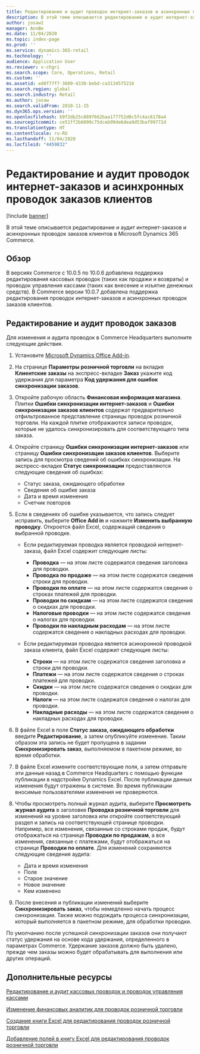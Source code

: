 ```yaml
---
title: Редактирование и аудит проводок интернет-заказов и асинхронных проводок заказов клиентов
description: В этой теме описывается редактирование и аудит интернет-заказов и асинхронных проводок заказов клиентов в Microsoft Dynamics 365 Commerce.
author: josaw1
manager: AnnBe
ms.date: 11/04/2020
ms.topic: index-page
ms.prod: ''
ms.service: dynamics-365-retail
ms.technology: ''
audience: Application User
ms.reviewer: v-chgri
ms.search.scope: Core, Operations, Retail
ms.custom: ''
ms.assetid: ed0f77f7-3609-4330-bebd-ca3134575216
ms.search.region: global
ms.search.industry: Retail
ms.author: josaw
ms.search.validFrom: 2018-11-15
ms.dyn365.ops.version: ''
ms.openlocfilehash: b9f2db25c8897662baa177752d0c5fc4ac6178a4
ms.sourcegitcommit: ce51ff2b6099c75dceb99de6dea9d53baf99772d
ms.translationtype: HT
ms.contentlocale: ru-RU
ms.lasthandoff: 11/04/2020
ms.locfileid: "4459832"
---
```

# <a name="edit-and-audit-online-order-and-asynchronous-customer-order-transactions"></a>Редактирование и аудит проводок интернет-заказов и асинхронных проводок заказов клиентов

[!include [banner](../includes/banner.md)]

В этой теме описывается редактирование и аудит интернет-заказов и асинхронных проводок заказов клиентов в Microsoft Dynamics 365 Commerce.

## <a name="overview"></a>Обзор

В версиях Commerce с 10.0.5 по 10.0.6 добавлена поддержка редактирования кассовых проводок (таких как продажи и возвраты) и проводок управления кассами (таких как внесение и изъятие денежных средств). В Commerce версии 10.0.7 добавлена поддержка редактирования проводок интернет-заказов и асинхронных проводок заказов клиентов.

## <a name="edit-and-audit-order-transactions"></a>Редактирование и аудит проводок заказов

Для изменения и аудита проводок в Commerce Headquarters выполните следующие действия.

1. Установите [Microsoft Dynamics Office Add-in](https://appsource.microsoft.com/product/office/WA104379629?tab=Overview).
1. На странице **Параметры розничной торговли** на вкладке **Клиентские заказы** на экспресс-вкладке **Заказ** укажите код удержания для параметра **Код удержания для ошибок синхронизации заказов**.
1. Откройте рабочую область **Финансовая информация магазина**. Плитки **Ошибки синхронизации интернет-заказов** и **Ошибки синхронизации заказов клиентов** содержат предварительно отфильтрованное представление страницы проводок розничной торговли. На каждой плитке отображаются записи проводок, которые не удалось синхронизировать для соответствующего типа заказа.
1. Откройте страницу **Ошибки синхронизации интернет-заказов** или страницу **Ошибки синхронизации заказов клиентов**. Выберите запись для просмотра сведений об ошибках синхронизации. На экспресс-вкладке **Статус синхронизации** предоставляются следующие сведения об ошибках:

    - Статус заказа, ожидающего обработки
    - Сведения об ошибке заказа
    - Дата и время изменения
    - Счетчик повторов

1. Если в сведениях об ошибке указывается, что запись следует исправить, выберите **Office Add in** и нажмите **Изменить выбранную проводку**. Откроется файл Excel, содержащий сведения о выбранной проводке.

    - Если редактируемая проводка является проводкой интернет-заказа, файл Excel содержит следующие листы:

        - **Проводка** — на этом листе содержатся сведения заголовка для проводки.
        - **Проводка по продаже** — на этом листе содержатся сведения строки для проводки.
        - **Проводки по оплате** — на этом листе содержатся сведения о строках платежей для проводки.
        - **Проводки по скидкам** — на этом листе содержатся сведения о скидках для проводки.
        - **Налоговые проводки** — на этом листе содержатся сведения о налогах для проводки.
        - **Проводки по накладным расходам** — на этом листе содержатся сведения о накладных расходах для проводки.

    - Если редактируемая проводка является асинхронной проводкой заказа клиента, файл Excel содержит следующие листы:

        - **Строки** — на этом листе содержатся сведения заголовка и строки для проводки.
        - **Платежи** — на этом листе содержатся сведения о строках платежей для проводки.
        - **Скидки** — на этом листе содержатся сведения о скидках для проводки.
        - **Налоги** — на этом листе содержатся сведения о налогах для проводки.
        - **Накладные расходы** — на этом листе содержатся сведения о накладных расходах для проводки.

1. В файле Excel в поле **Статус заказа, ожидающего обработки** введите **Редактирование**, а затем опубликуйте изменение. Таким образом эта запись не будет пропущена в задании **Синхронизировать заказ**, выполняемом в пакетном режиме, во время обработки.
1. В файле Excel измените соответствующие поля, а затем отправьте эти данные назад в Commerce Headquarters с помощью функции публикации в надстройке Dynamics Excel. После публикации данных изменения будут отражены в системе. Во время публикации вносимые пользователями изменения не проверяются.
1. Чтобы просмотреть полный журнал аудита, выберите **Просмотреть журнал аудита** в заголовке **Проводка розничной торговли** для изменений на уровне заголовка или откройте соответствующий раздел и запись на соответствующей странице проводки. Например, все изменения, связанные со строками продаж, будут отображаться на странице **Проводки по продажам**, а все изменения, связанные с платежами, будут отображаться на странице **Проводки по оплате**. Для изменений сохраняются следующие сведения аудита:

    - Дата и время изменения
    - Поле
    - Старое значение
    - Новое значение
    - Кем изменено

1. После внесения и публикации изменений выберите **Синхронизировать заказ**, чтобы немедленно начать процесс синхронизации. Также можно подождать процесса синхронизации, который выполняется в пакетном режиме, для обработки проводки.

По умолчанию после успешной синхронизации заказов они получают статус удержания на основе кода удержания, определенного в параметрах Commerce. Удержание заказов должно быть удалено, прежде чем заказы можно будет обрабатывать для выполнения или других операций.

## <a name="additional-resources"></a>Дополнительные ресурсы

[Редактирование и аудит кассовых проводок и проводок управления кассами](edit-cash-trans.md)

[Изменение финансовых аналитик для проводок розничной торговли](edit-financial-dim.md)

[Создание книги Excel для редактирования проводок розничной торговли](create-excel-edit.md)

[Добавление полей в книгу Excel для редактирования проводок розничной торговли](add-fields-excel.md)
